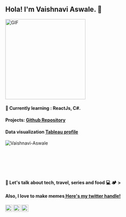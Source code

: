 <h2> Hola! I'm Vaishnavi Aswale. 👋</h2>

<img align="center"  width="250" alt="GIF" src="https://media.giphy.com/media/5WILqPq29TyIkVCSej/giphy.gif"/>
 

<h4>🌱 Currently learning : ReactJs, C#. </h4>
<h4>Projects: <a href="https://github.com/Vaishnavi-Aswale?tab=repositories"> Github Repository</a></h4>
<h4>Data visualization <a href="https://public.tableau.com/profile/vaishnavi3737#!/ "> Tableau profile</a></h4>
<p>
<img align="left" src="https://github-readme-stats.vercel.app/api/top-langs/?username=Vaishnavi-Aswale&layout=compact&hide=html" alt="Vaishnavi-Aswale" />

</p>
<br/>
<br/>
<br/>
<br/>
<br/>
<br/>
<p>
<h4>💬 Let's talk about tech, travel, series and food 💻 🏕  ><h4>
<h4>Also, I love to make memes<a href="https://twitter.com/VaishnaviAswale">
 Here's my twitter handle! 
</a></h4>
 </p>
 
<a href="https://www.linkedin.com/in/vaishnavi-aswale/">
  <img align="left" alt="Vaishnavi's LinkdeIN" width="22px" src="https://cdn.jsdelivr.net/npm/simple-icons@v3/icons/linkedin.svg" />
</a>
<a href="https://twitter.com/VaishnaviAswale">
  <img align="left" alt="Vaishnavi's Twitter" width="22px" src="https://cdn.jsdelivr.net/npm/simple-icons@v3/icons/twitter.svg" />
</a>
<a href="https://www.instagram.com/vaishnavi_aswale/">
  <img align="left" alt="Vaishnavi's Instagram" width="22px" src="https://cdn.jsdelivr.net/npm/simple-icons@v3/icons/instagram.svg" />
</a>

